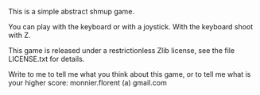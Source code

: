 This is a simple abstract shmup game.

You can play with the keyboard or with a joystick.
With the keyboard shoot with Z.

This game is released under a restrictionless Zlib license,
see the file LICENSE.txt for details.

Write to me to tell me what you think about this game,
or to tell me what is your higher score:
monnier.florent (a) gmail.com
